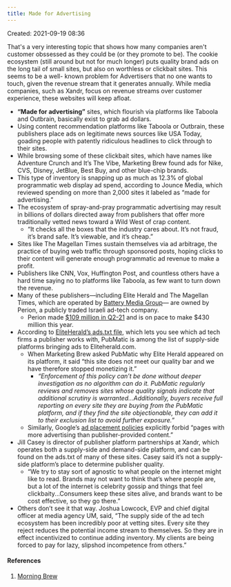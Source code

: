 ```yaml
---
title: Made for Advertising
---
```

Created: 2021-09-19 08:36

That's a very interesting topic that shows how many companies aren't customer obssessed as they could be (or they promote to be). The cookie ecosystem (still around but not for much longer) puts quality brand ads on the long tail of small sites, but also on worthless or clickbait sites. This seems to be a well- known problem for Advertisers that no one wants to touch, given the revenue stream that it generates annually. While media companies, such as Xandr, focus on revenue streams over customer experience, these websites will keep afloat.

- **“Made for advertising”** sites, which flourish via platforms like Taboola and Outbrain, basically exist to grab ad dollars.
- Using content recommendation platforms like Taboola or Outbrain, these publishers place ads on legitimate news sources like USA Today, goading people with patently ridiculous headlines to click through to their sites.
- While browsing some of these clickbait sites, which have names like Adventure Crunch and It’s The Vibe, Marketing Brew found ads for Nike, CVS, Disney, JetBlue, Best Buy, and other blue-chip brands.
- This type of inventory is snapping up as much as 12.3% of global programmatic web display ad spend, according to Jounce Media, which reviewed spending on more than 2,000 sites it labeled as “made for advertising.”
- The ecosystem of spray-and-pray programmatic advertising may result in billions of dollars directed away from publishers that offer more traditionally vetted news toward a Wild West of crap content.
	- “It checks all the boxes that the industry cares about. It’s not fraud, it’s brand safe. It’s viewable, and it’s cheap.”
- Sites like The Magellan Times sustain themselves via ad arbitrage, the practice of buying web traffic through sponsored posts, hoping clicks to their content will generate enough programmatic ad revenue to make a profit.
- Publishers like CNN, Vox, Huffington Post, and countless others have a hard time saying no to platforms like Taboola, as few want to turn down the revenue.
- Many of these publishers—including Elite Herald and The Magellan Times, which are operated by [Battery Media Group](https://www.batterymediagroup.com)— are owned by Perion, a publicly traded Israeli ad-tech company.
	- Perion made [$109 million in Q2-21](https://wp-cdn.perion.com/wp-content/uploads/2021/08/03105145/PERI_Q2_2021-final.pdf) and is on pace to make $430 million this year.
- According to [EliteHerald’s ads.txt file](https://eliteherald.com/ads.txt), which lets you see which ad tech firms a publisher works with, PubMatic is among the list of supply-side platforms bringing ads to Eliteherald.com.
	- When Marketing Brew asked PubMatic why Elite Herald appeared on its platform, it said “this site does not meet our quality bar and we have therefore stopped monetizing it.”
		- *“Enforcement of this policy can’t be done without deeper investigation as no algorithm can do it. PubMatic regularly reviews and removes sites whose quality signals indicate that additional scrutiny is warranted...Additionally, buyers receive full reporting on every site they are buying from the PubMatic platform, and if they find the site objectionable, they can add it to their exclusion list to avoid further exposure.”*
	- Similarly, Google’s [ad placement policies](https://support.google.com/adsense/answer/1346295?hl=en) explicitly forbid “pages with more advertising than publisher-provided content.”
- Jill Casey is director of publisher platform partnerships at Xandr, which operates both a supply-side and demand-side platform, and can be found on the ads.txt of many of these sites. Casey said it’s not a supply-side platform’s place to determine publisher quality.
	- “We try to stay sort of agnostic to what people on the internet might like to read. Brands may not want to think that’s where people are, but a lot of the internet is celebrity gossip and things that feel clickbaity...Consumers keep these sites alive, and brands want to be cost effective, so they go there.”
- Others don’t see it that way. Joshua Lowcock, EVP and chief digital officer at media agency UM, said, “The supply side of the ad tech ecosystem has been incredibly poor at vetting sites. Every site they reject reduces the potential income stream to themselves. So they are in effect incentivized to continue adding inventory. My clients are being forced to pay for lazy, slipshod incompetence from others.”


#### References
1. [Morning Brew](https://www.morningbrew.com/marketing/stories/2021/09/08/brands-still-playing-ball-clickbait-ad-sites-advertisings-roach-will-survive-bomb)